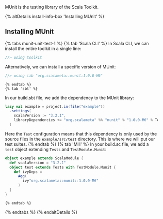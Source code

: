 MUnit is the testing library of the Scala Toolkit.

{% altDetails install-info-box 'Installing MUnit' %}

## Installing MUnit

  {% tabs munit-unit-test-1 %}
    {% tab 'Scala CLI' %}
In Scala CLI, we can install the entire toolkit in a single line:
```scala
//> using toolkit
```

Alternatively, we can install a specific version of MUnit:
```scala
//> using lib "org.scalameta::munit:1.0.0-M6"
```
    {% endtab %}
    {% tab 'sbt' %}
In our build.sbt file, we add the dependency to the MUnit library:
```scala
lazy val example = project.in(file("example"))
  .settings(
    scalaVersion := "3.2.1",
    libraryDependencies += "org.scalameta" %% "munit" % "1.0.0-M6" % Test
  )
```
Here the `Test` configuration means that this dependency is only used by the source files in the `example/src/test` directory.
This is where we will put our test suites.
    {% endtab %}
    {% tab 'Mill' %}
In your build.sc file, we add a `test` object extending `Tests` and `TestModule.Munit`:
```scala
object example extends ScalaModule {
  def scalaVersion = "3.2.1"
  object test extends Tests with TestModule.Munit {
    def ivyDeps =
      Agg(
        ivy"org.scalameta::munit::1.0.0-M6"
      )
  }
}
```
    {% endtab %}
  {% endtabs %}
{% endaltDetails %}
